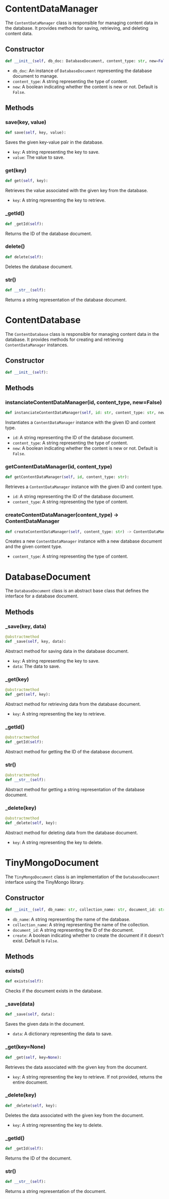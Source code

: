 # ContentDataManager

The `ContentDataManager` class is responsible for managing content data in the database. It provides methods for saving, retrieving, and deleting content data.

## Constructor

```python
def __init__(self, db_doc: DatabaseDocument, content_type: str, new=False):
```

- `db_doc`: An instance of `DatabaseDocument` representing the database document to manage.
- `content_type`: A string representing the type of content.
- `new`: A boolean indicating whether the content is new or not. Default is `False`.

## Methods

### save(key, value)

```python
def save(self, key, value):
```

Saves the given key-value pair in the database.

- `key`: A string representing the key to save.
- `value`: The value to save.

### get(key)

```python
def get(self, key):
```

Retrieves the value associated with the given key from the database.

- `key`: A string representing the key to retrieve.

### _getId()

```python
def _getId(self):
```

Returns the ID of the database document.

### delete()

```python
def delete(self):
```

Deletes the database document.

### __str__()

```python
def __str__(self):
```

Returns a string representation of the database document.

# ContentDatabase

The `ContentDatabase` class is responsible for managing content data in the database. It provides methods for creating and retrieving `ContentDataManager` instances.

## Constructor

```python
def __init__(self):
```

## Methods

### instanciateContentDataManager(id, content_type, new=False)

```python
def instanciateContentDataManager(self, id: str, content_type: str, new=False):
```

Instantiates a `ContentDataManager` instance with the given ID and content type.

- `id`: A string representing the ID of the database document.
- `content_type`: A string representing the type of content.
- `new`: A boolean indicating whether the content is new or not. Default is `False`.

### getContentDataManager(id, content_type)

```python
def getContentDataManager(self, id, content_type: str):
```

Retrieves a `ContentDataManager` instance with the given ID and content type.

- `id`: A string representing the ID of the database document.
- `content_type`: A string representing the type of content.

### createContentDataManager(content_type) -> ContentDataManager

```python
def createContentDataManager(self, content_type: str) -> ContentDataManager:
```

Creates a new `ContentDataManager` instance with a new database document and the given content type.

- `content_type`: A string representing the type of content.

# DatabaseDocument

The `DatabaseDocument` class is an abstract base class that defines the interface for a database document.

## Methods

### _save(key, data)

```python
@abstractmethod
def _save(self, key, data):
```

Abstract method for saving data in the database document.

- `key`: A string representing the key to save.
- `data`: The data to save.

### _get(key)

```python
@abstractmethod
def _get(self, key):
```

Abstract method for retrieving data from the database document.

- `key`: A string representing the key to retrieve.

### _getId()

```python
@abstractmethod
def _getId(self):
```

Abstract method for getting the ID of the database document.

### __str__()

```python
@abstractmethod
def __str__(self):
```

Abstract method for getting a string representation of the database document.

### _delete(key)

```python
@abstractmethod
def _delete(self, key):
```

Abstract method for deleting data from the database document.

- `key`: A string representing the key to delete.

# TinyMongoDocument

The `TinyMongoDocument` class is an implementation of the `DatabaseDocument` interface using the TinyMongo library.

## Constructor

```python
def __init__(self, db_name: str, collection_name: str, document_id: str, create=False):
```

- `db_name`: A string representing the name of the database.
- `collection_name`: A string representing the name of the collection.
- `document_id`: A string representing the ID of the document.
- `create`: A boolean indicating whether to create the document if it doesn't exist. Default is `False`.

## Methods

### exists()

```python
def exists(self):
```

Checks if the document exists in the database.

### _save(data)

```python
def _save(self, data):
```

Saves the given data in the document.

- `data`: A dictionary representing the data to save.

### _get(key=None)

```python
def _get(self, key=None):
```

Retrieves the data associated with the given key from the document.

- `key`: A string representing the key to retrieve. If not provided, returns the entire document.

### _delete(key)

```python
def _delete(self, key):
```

Deletes the data associated with the given key from the document.

- `key`: A string representing the key to delete.

### _getId()

```python
def _getId(self):
```

Returns the ID of the document.

### __str__()

```python
def __str__(self):
```

Returns a string representation of the document.
